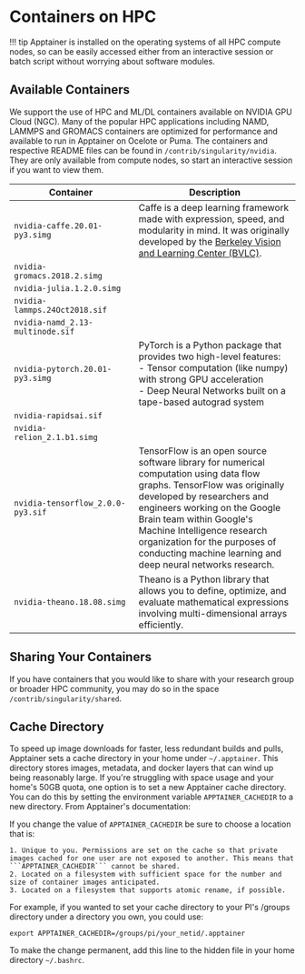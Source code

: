# Containers on HPC

!!! tip
    Apptainer is installed on the operating systems of all HPC compute nodes, so can be easily accessed either from an interactive session or batch script without worrying about software modules. 

## Available Containers

We support the use of HPC and ML/DL containers available on NVIDIA GPU Cloud (NGC). Many of the popular HPC applications including NAMD, LAMMPS and GROMACS containers are optimized for performance and available to run in Apptainer on Ocelote or Puma. The containers and respective README files can be found in ```/contrib/singularity/nvidia```. They are only available from compute nodes, so start an interactive session if you want to view them.

| <div style="width:200px"> Container </div>| Description|
|-|-|
|```nvidia-caffe.20.01-py3.simg```|Caffe is a deep learning framework made with expression, speed, and modularity in mind. It was originally developed by the [Berkeley Vision and Learning Center (BVLC)](http://caffe.berkeleyvision.org/).|
|```nvidia-gromacs.2018.2.simg```||
|```nvidia-julia.1.2.0.simg```||
|```nvidia-lammps.24Oct2018.sif```||
|```nvidia-namd_2.13-multinode.sif```||
|```nvidia-pytorch.20.01-py3.simg```|PyTorch is a Python package that provides two high-level features:<br>- Tensor computation (like numpy) with strong GPU acceleration<br>- Deep Neural Networks built on a tape-based autograd system|
|```nvidia-rapidsai.sif```||
|```nvidia-relion_2.1.b1.simg```||
|```nvidia-tensorflow_2.0.0-py3.sif```|TensorFlow is an open source software library for numerical computation using data flow graphs. TensorFlow was originally developed by researchers and engineers working on the Google Brain team within Google's Machine Intelligence research organization for the purposes of conducting machine learning and deep neural networks research.|
|```nvidia-theano.18.08.simg```|Theano is a Python library that allows you to define, optimize, and evaluate mathematical expressions involving multi-dimensional arrays efficiently.|

## Sharing Your Containers

If you have containers that you would like to share with your research group or broader HPC community, you may do so in the space ```/contrib/singularity/shared```.



## Cache Directory

To speed up image downloads for faster, less redundant builds and pulls, Apptainer sets a cache directory in your home under ```~/.apptainer```. This directory stores images, metadata, and docker layers that can wind up being reasonably large. If you're struggling with space usage and your home's 50GB quota, one option is to set a new Apptainer cache directory. You can do this by setting the environment variable ```APPTAINER_CACHEDIR``` to a new directory. From Apptainer's documentation:

If you change the value of ```APPTAINER_CACHEDIR``` be sure to choose a location that is:

    1. Unique to you. Permissions are set on the cache so that private images cached for one user are not exposed to another. This means that ```APPTAINER_CACHEDIR``` cannot be shared.
    2. Located on a filesystem with sufficient space for the number and size of container images anticipated.
    3. Located on a filesystem that supports atomic rename, if possible.

For example, if you wanted to set your cache directory to your PI's /groups directory under a directory you own, you could use:

```
export APPTAINER_CACHEDIR=/groups/pi/your_netid/.apptainer
```

To make the change permanent, add this line to the hidden file in your home directory ```~/.bashrc```.